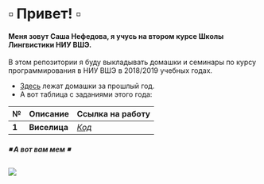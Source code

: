 # :white_small_square: Привет! :white_small_square:
#### Меня зовут Саша Нефедова, я учусь на втором курсе Школы Лингвистики НИУ ВШЭ.
В этом репозитории я буду выкладывать домашки и семинары по курсу программирования в НИУ ВШЭ в 2018/2019 учебных годах.
+ [Здесь](https://github.com/runnyquasar/proga) лежат домашки за прошлый год.
+ А вот таблица с заданиями этого года:

| № | Описание | Ссылка на работу |
|---|------|--------|
| __1__ | __Виселица__ | [_Код_](https://github.com/runnyquasar/why_do_i_need_to_name_my_python2018_repository/tree/master/hw)|

##### :black_medium_small_square: А вот вам мем :black_medium_small_square:
![](https://pp.userapi.com/c633926/v633926133/25a78/DP1iacy5ISg.jpg)
